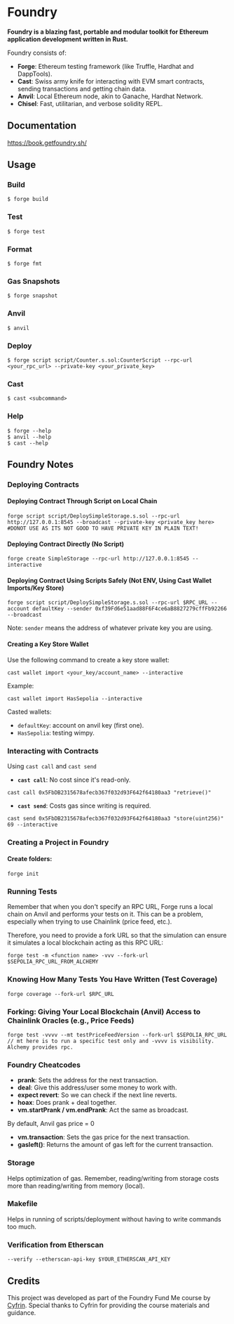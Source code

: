 
# Foundry

**Foundry is a blazing fast, portable and modular toolkit for Ethereum application development written in Rust.**

Foundry consists of:

-   **Forge**: Ethereum testing framework (like Truffle, Hardhat and DappTools).
-   **Cast**: Swiss army knife for interacting with EVM smart contracts, sending transactions and getting chain data.
-   **Anvil**: Local Ethereum node, akin to Ganache, Hardhat Network.
-   **Chisel**: Fast, utilitarian, and verbose solidity REPL.

## Documentation

https://book.getfoundry.sh/

## Usage

### Build

```shell
$ forge build
```

### Test

```shell
$ forge test
```

### Format

```shell
$ forge fmt
```

### Gas Snapshots

```shell
$ forge snapshot
```

### Anvil

```shell
$ anvil
```

### Deploy

```shell
$ forge script script/Counter.s.sol:CounterScript --rpc-url <your_rpc_url> --private-key <your_private_key>
```

### Cast

```shell
$ cast <subcommand>
```

### Help

```shell
$ forge --help
$ anvil --help
$ cast --help
```

## Foundry Notes

### Deploying Contracts

#### Deploying Contract Through Script on Local Chain
```shell
forge script script/DeploySimpleStorage.s.sol --rpc-url http://127.0.0.1:8545 --broadcast --private-key <private_key here> #DONOT USE AS ITS NOT GOOD TO HAVE PRIVATE KEY IN PLAIN TEXT!
```

#### Deploying Contract Directly (No Script)
```shell
forge create SimpleStorage --rpc-url http://127.0.0.1:8545 --interactive
```

#### Deploying Contract Using Scripts Safely (Not ENV, Using Cast Wallet Imports/Key Store)
```shell
forge script script/DeploySimpleStorage.s.sol --rpc-url $RPC_URL --account defaultKey --sender 0xf39Fd6e51aad88F6F4ce6aB8827279cffFb92266 --broadcast
```
Note: `sender` means the address of whatever private key you are using.

#### Creating a Key Store Wallet
Use the following command to create a key store wallet:
```shell
cast wallet import <your_key/account_name> --interactive
```
Example:
```shell
cast wallet import HasSepolia --interactive
```
Casted wallets:
- `defaultKey`: account on anvil key (first one).
- `HasSepolia`: testing wimpy.

### Interacting with Contracts

Using `cast call` and `cast send`

- **`cast call`**: No cost since it's read-only.
```shell
cast call 0x5FbDB2315678afecb367f032d93F642f64180aa3 "retrieve()"
```

- **`cast send`**: Costs gas since writing is required.
```shell
cast send 0x5FbDB2315678afecb367f032d93F642f64180aa3 "store(uint256)" 69 --interactive
```

### Creating a Project in Foundry

#### Create folders:
```shell
forge init
```

### Running Tests

Remember that when you don't specify an RPC URL, Forge runs a local chain on Anvil and performs your tests on it. This can be a problem, especially when trying to use Chainlink (price feed, etc.).

Therefore, you need to provide a fork URL so that the simulation can ensure it simulates a local blockchain acting as this RPC URL:
```shell
forge test -m <function name> -vvv --fork-url $SEPOLIA_RPC_URL_FROM_ALCHEMY
```

### Knowing How Many Tests You Have Written (Test Coverage)

```shell
forge coverage --fork-url $RPC_URL
```

### Forking: Giving Your Local Blockchain (Anvil) Access to Chainlink Oracles (e.g., Price Feeds)
```shell
forge test -vvvv --mt testPriceFeedVersion --fork-url $SEPOLIA_RPC_URL  // mt here is to run a specific test only and -vvvv is visibility. Alchemy provides rpc.
```

### Foundry Cheatcodes

- **prank**: Sets the address for the next transaction.
- **deal**: Give this address/user some money to work with.
- **expect revert**: So we can check if the next line reverts.
- **hoax**: Does prank + deal together.
- **vm.startPrank / vm.endPrank**: Act the same as broadcast.

By default, Anvil gas price = 0
- **vm.transaction**: Sets the gas price for the next transaction.
- **gasleft()**: Returns the amount of gas left for the current transaction.

### Storage

Helps optimization of gas. Remember, reading/writing from storage costs more than reading/writing from memory (local).

### Makefile

Helps in running of scripts/deployment without having to write commands too much.

### Verification from Etherscan

```shell
--verify --etherscan-api-key $YOUR_ETHERSCAN_API_KEY
```

## Credits

This project was developed as part of the Foundry Fund Me course by [Cyfrin](https://github.com/Cyfrin/foundry-fund-me-f23). Special thanks to Cyfrin for providing the course materials and guidance.

